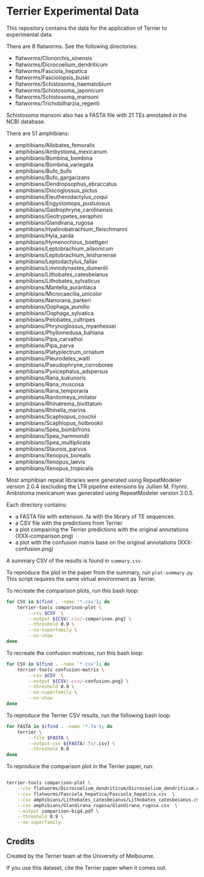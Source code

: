 # Terrier Experimental Data

This repository contains the data for the application of Terrier to experimental data.

There are 8 flatworms. See the following directories:

 - flatworms/Clonorchis_sinensis
 - flatworms/Dicrocoelium_dendriticum
 - flatworms/Fasciola_hepatica
 - flatworms/Fasciolopsis_buski
 - flatworms/Schistosoma_haematobium
 - flatworms/Schistosoma_japonicum
 - flatworms/Schistosoma_mansoni
 - flatworms/Trichobilharzia_regenti

Schistosoma mansoni also has a FASTA file with 21 TEs annotated in the NCBI database.

There are 51 amphibians:

 - amphibians/Allobates_femoralis
 - amphibians/Ambystoma_mexicanum
 - amphibians/Bombina_bombina
 - amphibians/Bombina_variegata
 - amphibians/Bufo_bufo
 - amphibians/Bufo_gargarizans
 - amphibians/Dendropsophus_ebraccatus
 - amphibians/Discoglossus_pictus
 - amphibians/Eleutherodactylus_coqui
 - amphibians/Engystomops_pustulosus
 - amphibians/Gastrophryne_carolinensis
 - amphibians/Geotrypetes_seraphini
 - amphibians/Glandirana_rugosa
 - amphibians/Hyalinobatrachium_fleischmanni
 - amphibians/Hyla_sarda
 - amphibians/Hymenochirus_boettgeri
 - amphibians/Leptobrachium_ailaonicum
 - amphibians/Leptobrachium_leishanense
 - amphibians/Leptodactylus_fallax
 - amphibians/Limnodynastes_dumerilii
 - amphibians/Lithobates_catesbeianus
 - amphibians/Lithobates_sylvaticus
 - amphibians/Mantella_aurantiaca
 - amphibians/Microcaecilia_unicolor
 - amphibians/Nanorana_parkeri
 - amphibians/Oophaga_pumilio
 - amphibians/Oophaga_sylvatica
 - amphibians/Pelobates_cultripes
 - amphibians/Phrynoglossus_myanhessei
 - amphibians/Phyllomedusa_bahiana
 - amphibians/Pipa_carvalhoi
 - amphibians/Pipa_parva
 - amphibians/Platyplectrum_ornatum
 - amphibians/Pleurodeles_waltl
 - amphibians/Pseudophryne_corroboree
 - amphibians/Pyxicephalus_adspersus
 - amphibians/Rana_kukunoris
 - amphibians/Rana_muscosa
 - amphibians/Rana_temporaria
 - amphibians/Ranitomeya_imitator
 - amphibians/Rhinatrema_bivittatum
 - amphibians/Rhinella_marina
 - amphibians/Scaphiopus_couchii
 - amphibians/Scaphiopus_holbrookii
 - amphibians/Spea_bombifrons
 - amphibians/Spea_hammondii
 - amphibians/Spea_multiplicata
 - amphibians/Staurois_parvus
 - amphibians/Xenopus_borealis
 - amphibians/Xenopus_laevis
 - amphibians/Xenopus_tropicalis

Most amphibian repeat libraries were generated using RepeatModeler version 2.0.4 (excluding the LTR pipeline extensions by Jullien M. Flynn). Ambistoma mexicanum was generated using RepeatModeler version 2.0.5.

Each directory contains:

 - a FASTA file with extension .fa with the library of TE sequences.
 - a CSV file with the predictions from Terrier
 - a plot compairing the Terrier predictions with the original annotations (XXX-comparison.png)
 - a plot with the confusion matrix base on the original annotations (XXX-confusion.png)

A summary CSV of the results is found in `summary.csv`.

To reproduce the plot in the paper from the summary, run `plot-summary.py`. This script requires the same virtual environment as Terrier.

To recreate the comparison plots, run this bash loop:

```bash
for CSV in $(find . -name '*.csv'); do
    terrier-tools comparison-plot \
        --csv $CSV  \
        --output ${CSV/.csv/-comparison.png} \
        --threshold 0.9 \
        --no-superfamily \
        --no-show
done
```

To recreate the confusion matrices, run this bash loop:

```bash
for CSV in $(find . -name '*.csv'); do
    terrier-tools confusion-matrix \
        --csv $CSV  \
        --output ${CSV/.csv/-confusion.png} \
        --threshold 0.9 \
        --no-superfamily \
        --no-show
done
```

To reproduce the Terrier CSV results, run the following bash loop:

```bash
for FASTA in $(find . -name '*.fa'); do
    terrier \
        --file $FASTA \
        --output-csv ${FASTA/.fa/.csv} \
        --threshold 0.0
done
```

To reproduce the comparison plot in the Terrier paper, run:

```bash

terrier-tools comparison-plot \
    --csv flatworms/Dicrocoelium_dendriticum/Dicrocoelium_dendriticum.csv  \
    --csv flatworms/Fasciola_hepatica/Fasciola_hepatica.csv  \
    --csv amphibians/Lithobates_catesbeianus/Lithobates_catesbeianus.csv  \
    --csv amphibians/Glandirana_rugosa/Glandirana_rugosa.csv  \
    --output comparison-big4.pdf \
    --threshold 0.9 \
    --no-superfamily
```


## Credits

Created by the Terrier team at the University of Melbourne.

If you use this dataset, cite the Terrier paper when it comes out.